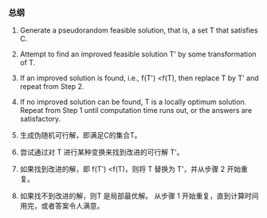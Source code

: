 ### 总纲

1. Generate a pseudorandom feasible solution, that is, a set T that satisfies C.
2. Attempt to find an improved feasible solution T' by some transformation of T.
3. If an improved solution is found, i.e., f(T') <f(T), then replace T by T' and repeat from Step 2.
4. If no improved solution can be found, T is a locally optimum solution. Repeat from Step 1 until computation time runs out, or the answers are satisfactory.

1. 生成伪随机可行解，即满足C的集合T。
2. 尝试通过对 T 进行某种变换来找到改进的可行解 T'。
3. 如果找到改进的解，即 f(T') <f(T)，则将 T 替换为 T'，并从步骤 2 开始重复。
4. 如果找不到改进的解，则T 是局部最优解。 从步骤 1 开始重复，直到计算时间用完，或者答案令人满意。